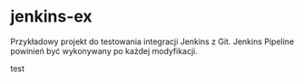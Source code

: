 # jenkins-ex

Przykładowy projekt do testowania integracji Jenkins z Git.
Jenkins Pipeline powinień być wykonywany po każdej modyfikacji.

test
